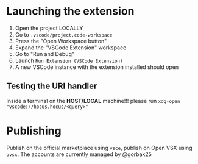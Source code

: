 # Launching the extension

1. Open the project LOCALLY
2. Go to `.vscode/project.code-workspace`
3. Press the "Open Workspace button"
4. Expand the "VSCode Extension" workspace
5. Go to "Run and Debug"
6. Launch `Run Extension (VSCode Extension)`
7. A new VSCode instance with the extension installed should open

## Testing the URI handler

Inside a terminal on the **HOST/LOCAL** machine!!! please run `xdg-open "vscode://hocus.hocus/<query>"`

# Publishing

Publish on the official marketplace using `vsce`, publish on Open VSX using `ovsx`. The accounts are currently managed by @gorbak25
